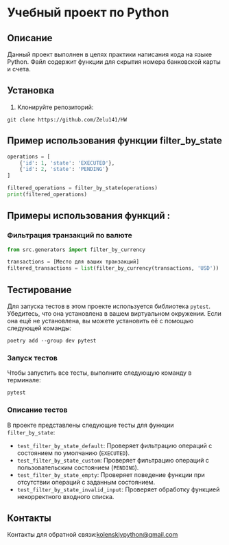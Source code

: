 # Учебный проект по Python
## Описание

Данный проект выполнен в целях практики написания кода на языке Python. Файл содержит функции для скрытия номера банковской карты и счета.

## Установка

1. Клонируйте репозиторий:
```
git clone https://github.com/Zelu141/HW
```
## Пример использования функции filter_by_state
```python
operations = [
    {'id': 1, 'state': 'EXECUTED'},
    {'id': 2, 'state': 'PENDING'}
]

filtered_operations = filter_by_state(operations)
print(filtered_operations)
```
## Примеры использования функций :

### Фильтрация транзакций по валюте

```python
from src.generators import filter_by_currency

transactions = [Место для ваших транзакций] 
filtered_transactions = list(filter_by_currency(transactions, 'USD'))
```

## Тестирование

Для запуска тестов в этом проекте используется библиотека `pytest`. Убедитесь, что она установлена в вашем виртуальном окружении. Если она ещё не установлена, вы можете установить её с помощью следующей команды:
````commandline
poetry add --group dev pytest
````

### Запуск тестов

Чтобы запустить все тесты, выполните следующую команду в терминале:
```commandline
pytest
```

### Описание тестов

В проекте представлены следующие тесты для функции `filter_by_state`:

- `test_filter_by_state_default`: Проверяет фильтрацию операций с состоянием по умолчанию (`EXECUTED`).
- `test_filter_by_state_custom`: Проверяет фильтрацию операций с пользовательским состоянием (`PENDING`).
- `test_filter_by_state_empty`: Проверяет поведение функции при отсутствии операций с заданным состоянием.
- `test_filter_by_state_invalid_input`: Проверяет обработку функцией некорректного входного списка.

## Контакты
Контакты для обратной связи:[kolenskiypython@gmail.com](mailto:kolenskiypython@gmail.com)